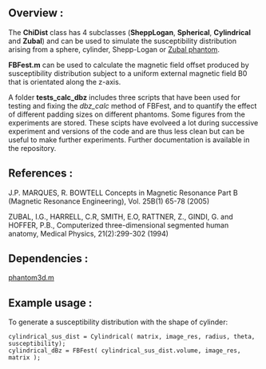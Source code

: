 ## Overview :
The **ChiDist** class has 4 subclasses (**SheppLogan**, **Spherical**, **Cylindrical** and **Zubal**) and can be used to simulate the susceptibility distribution arising from a sphere, cylinder, Shepp-Logan or [Zubal phantom](http://noodle.med.yale.edu/zubal/data.htm). 

**FBFest.m** can be used to calculate the magnetic field offset produced by susceptibility distribution subject to a uniform external magnetic field B0 that is orientated along the z-axis.

A folder **tests_calc_dbz** includes three scripts that have been used for testing and fixing the _dbz_calc_ method of FBFest, and to quantify the effect of different padding sizes on different phantoms. Some figures from the experiments are stored. These scipts have evolveed a lot during successive experiment and versions of the code and are thus less clean but can be useful to make further experiments. Further documentation is available in the repository.

## References :

J.P. MARQUES, R. BOWTELL Concepts in Magnetic Resonance Part B (Magnetic Resonance Engineering), Vol. 25B(1) 65-78 (2005)

ZUBAL, I.G., HARRELL, C.R, SMITH, E.O, RATTNER, Z., GINDI, G. and HOFFER, P.B., Computerized three-dimensional segmented human anatomy, Medical Physics, 21(2):299-302 (1994)

## Dependencies :
[phantom3d.m](https://www.mathworks.com/matlabcentral/fileexchange/9416-3d-shepp-logan-phantom)

## Example usage :

To generate a susceptibility distribution with the shape of cylinder:

```
cylindrical_sus_dist = Cylindrical( matrix, image_res, radius, theta, susceptibility);
cylindrical_dBz = FBFest( cylindrical_sus_dist.volume, image_res, matrix );
